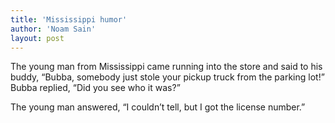 ```yaml
---
title: 'Mississippi humor'
author: 'Noam Sain'
layout: post
---
```


The young man from Mississippi came running into the store and said to his buddy, “Bubba, somebody just stole your pickup truck from the parking lot!” Bubba replied, “Did you see who it was?”

The young man answered, “I couldn’t tell, but I got the license number.”